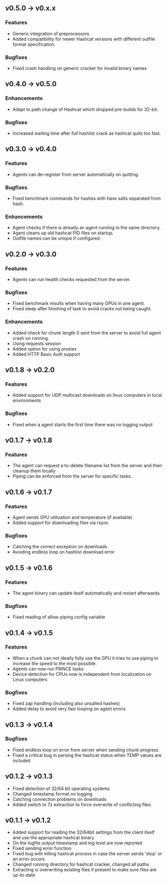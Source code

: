 ## v0.5.0 -> v0.x.x

### Features

* Generic integration of preprocessors.
* Added compatibility for newer Hashcat versions with different outfile format specification.

### Bugfixes

* Fixed crash handling on generic cracker for invalid binary names

## v0.4.0 -> v0.5.0

### Enhancements

* Adapt to path change of Hashcat which dropped pre-builds for 32-bit.

### Bugfixes

* Increased waiting time after full hashlist crack as hashcat quits too fast.

## v0.3.0 -> v0.4.0

### Features

* Agents can de-register from server automatically on quitting.

### Bugfixes

* Fixed benchmark commands for hashes with have salts separated from hash.

### Enhancements

* Agent checks if there is already an agent running in the same directory.
* Agent cleans up old hashcat PID files on startup.
* Outfile names can be unique if configured.

## v0.2.0 -> v0.3.0

### Features

* Agents can run health checks requested from the server.

### Bugfixes

* Fixed benchmark results when having many GPUs in one agent.
* Fixed sleep after finishing of task to avoid cracks not being caught.

### Enhancements

* Added check for chunk length 0 sent from the server to avoid full agent crash on running.
* Using requests session
* Added option for using proxies
* Added HTTP Basic Auth support

## v0.1.8 -> v0.2.0

### Features

* Added support for UDP multicast downloads on linux computers in local environments

### Bugfixes

* Fixed when a agent starts the first time there was no logging output

## v0.1.7 -> v0.1.8

### Features

* The agent can request a to-delete filename list from the server and then cleanup them locally
* Piping can be enforced from the server for specific tasks.

## v0.1.6 -> v0.1.7

### Features

* Agent sends GPU utilization and temperature (if available)
* Added support for downloading files via rsync

### Bugfixes

* Catching the correct exception on downloads
* Avoiding endless loop on hashlist download error

## v0.1.5 -> v0.1.6

### Features

* The agent binary can update itself automatically and restart afterwards

### Bugfixes

* Fixed reading of allow-piping config variable

## v0.1.4 -> v0.1.5

### Features

* When a chunk can not ideally fully use the GPU it tries to use piping to increase the speed to the most possible.
* Agents can now run PRINCE tasks
* Device detection for CPUs now is independent from localization on Linux computers

### Bugfixes

* Fixed zap handling (including also unsalted hashes)
* Added delay to avoid very fast looping on agent errors

## v0.1.3 -> v0.1.4

### Bugfixes

* Fixed endless loop on error from server when sending chunk progress
* Fixed a critical bug in parsing the hashcat status when TEMP values are included

## v0.1.2 -> v0.1.3

* Fixed detection of 32/64 bit operating systems
* Changed timestamp format on logging
* Catching connection problems on downloads
* Added switch to 7z extraction to force overwrite of conflicting files

## v0.1.1 -> v0.1.2

* Added support for reading the 32/64bit settings from the client itself and use the appropriate hashcat binary
* On the logfile output timestamp and log level are now reported
* Fixed sending error function
* Fixed bug with killing hashcat process in case the server sends 'stop' or an error occurs
* Changed running directory for hashcat cracker, changed all paths
* Extracting is overwriting existing files if present to make sure files are up-to-date
